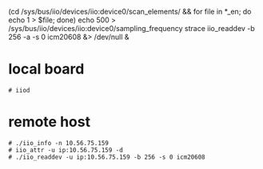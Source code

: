 
(cd /sys/bus/iio/devices/iio:device0/scan_elements/ && for file in *_en; do echo 1 > $file; done)
echo 500 > /sys/bus/iio/devices/iio:device0/sampling_frequency
strace iio_readdev -b 256 -a -s 0 icm20608 &> /dev/null &

# local board

```
# iiod
```

# remote host

```
# ./iio_info -n 10.56.75.159
# iio_attr -u ip:10.56.75.159 -d
# ./iio_readdev -u ip:10.56.75.159 -b 256 -s 0 icm20608
```

